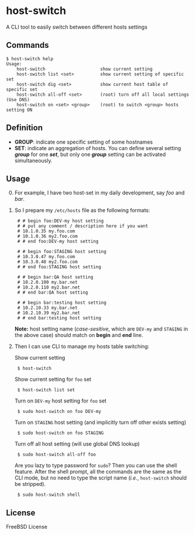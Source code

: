 host-switch
====
A CLI tool to easily switch between different hosts settings

Commands
----
    $ host-switch help
    Usage:
        host-switch                     show current setting
        host-switch list <set>          show current setting of specific set
        host-switch dig <set>           show current host table of specific set
        host-switch all-off <set>       (root) turn off all local settings (Use DNS)
        host-switch on <set> <group>    (root) to switch <group> hosts setting ON

Definition
----
* __GROUP__: indicate one specific setting of some hostnames
* __SET__: indicate an aggregation of hosts. You can define several setting __*group*__ for one __*set*__, but only one __*group*__ setting can be activated simultaneously.


Usage
----
0. For example, I have two host-set in my daily development, say _foo_ and _bar_.

1. So I prepare my `/etc/hosts` file as the following formats:

        # # begin foo:DEV-my host setting
        # # put any comment / description here if you want
        # 10.1.0.35 my.foo.com
        # 10.1.0.36 my2.foo.com
        # # end foo:DEV-my host setting

        # # begin foo:STAGING host setting
        # 10.3.0.47 my.foo.com
        # 10.3.0.48 my2.foo.com
        # # end foo:STAGING host setting

        # # begin bar:QA host setting
        # 10.2.0.100 my.bar.net
        # 10.2.0.110 my2.bar.net
        # # end bar:QA host setting

        # # begin bar:testing host setting
        # 10.2.10.33 my.bar.net
        # 10.2.10.39 my2.bar.net
        # # end bar:testing host setting

    __Note:__ host setting name (_case-sesitive_, which are `DEV-my` and `STAGING` in the above case) should match on **begin** and **end** line.

2. Then I can use CLI to manage my hosts table switching:

    Show current setting

        $ host-switch

    Show current setting for `foo` set

        $ host-switch list set

    Turn on `DEV-my` host setting for `foo` set

        $ sudo host-switch on foo DEV-my

    Turn on `STAGING` host setting (and implicitly turn off other exists setting)

        $ sudo host-switch on foo STAGING

    Turn off all host setting (will use global DNS lookup)

        $ sudo host-switch all-off foo

    Are you lazy to type password for `sudo`? Then you can use the shell feature. After the shell prompt, all the commands are the same as the CLI mode, but no need to type the script name (*i.e.*, `host-switch` should be stripped).

        $ sudo host-switch shell

License
----
FreeBSD License
